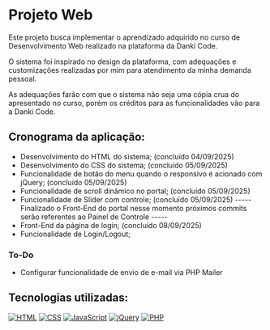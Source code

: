 # Projeto Web

Este projeto busca implementar o aprendizado adquirido no curso de Desenvolvimento Web realizado na plataforma da Danki Code.

O sistema foi inspirado no design da plataforma, com adequações e customizações realizadas por mim para atendimento da minha demanda pessoal.

As adequações farão com que o sistema não seja uma cópia crua do apresentado no curso, porém os créditos para as funcionalidades vão para a Danki Code.

## Cronograma da aplicação:
* Desenvolvimento do HTML do sistema; (concluído 04/09/2025)
* Desenvolvimento do CSS do sistema; (concluído 05/09/2025)
* Funcionalidade de botão do menu quando o responsivo é acionado com jQuery; (concluído 05/09/2025)
* Funcionalidade de scroll dinâmico no portal; (concluído 05/09/2025)
* Funcionalidade de Slider com controle; (concluído 05/09/2025)
----- Finalizado o Front-End do portal nesse momento próximos commits serão referentes ao Painel de Controle -----
* Front-End da página de login; (concluído 08/09/2025)
* Funcionalidade de Login/Logout;

### To-Do
- Configurar funcionalidade de envio de e-mail via PHP Mailer

## Tecnologias utilizadas:
[![HTML](https://img.shields.io/badge/HTML-%23E34F26.svg?logo=html5&logoColor=white)](#)
[![CSS](https://img.shields.io/badge/CSS-639?logo=css&logoColor=fff)](#)
[![JavaScript](https://img.shields.io/badge/JavaScript-F7DF1E?logo=javascript&logoColor=000)](#)
[![jQuery](https://img.shields.io/badge/jQuery-0769AD?logo=jquery&logoColor=fff)](#)
[![PHP](https://img.shields.io/badge/php-%23777BB4.svg?&logo=php&logoColor=white)](#)